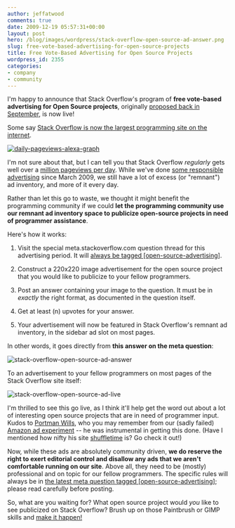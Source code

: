 ```yaml
---
author: jeffatwood
comments: true
date: 2009-12-19 05:57:31+00:00
layout: post
hero: /blog/images/wordpress/stack-overflow-open-source-ad-answer.png
slug: free-vote-based-advertising-for-open-source-projects
title: Free Vote-Based Advertising for Open Source Projects
wordpress_id: 2355
categories:
- company
- community
---
```



I'm happy to announce that Stack Overflow's program of **free vote-based advertising for Open Source projects**, originally [proposed back in September](http://meta.stackoverflow.com/questions/23899/proposal-free-vote-based-advertising-for-open-source-projects), is now live!



Some say [Stack Overflow is now the largest programming site on the internet](http://joelonsoftware.com/items/2009/12/13.html).



[![daily-pageviews-alexa-graph](http://blog.stackoverflow.com/wp-content/uploads/daily-pageviews-alexa-graph.png)](http://www.alexa.com/siteinfo/stackoverflow.com)



I'm not sure about that, but I can tell you that Stack Overflow _regularly_ gets well over a [million pageviews per day](http://blog.stackoverflow.com/2009/09/one-million-pageviews/). While we've done [some responsible advertising](http://blog.stackoverflow.com/2009/03/responsible-advertising-feed-a-programmer/) since March 2009, we still have a lot of excess (or "remnant") ad inventory, and more of it every day.



Rather than let this go to waste, we thought it might benefit the programming community if we could **let the programming community use our remnant ad inventory space to publicize open-source projects in need of programmer assistance**.



Here's how it works:







  1. Visit the special meta.stackoverflow.com question thread for this advertising period. It will [always be tagged [open-source-advertising]](http://meta.stackoverflow.com/questions/tagged/open-source-advertising).

  2. Construct a 220x220 image advertisement for the open source project that you would like to publicize to your fellow programmers.

  3. Post an answer containing your image to the question. It must be in _exactly_ the right format, as documented in the question itself.

  4. Get at least (n) upvotes for your answer.

  5. Your advertisement will now be featured in Stack Overflow's remnant ad inventory, in the sidebar ad slot on most pages.




In other words, it goes directly from **this answer on the meta question**:



![stack-overflow-open-source-ad-answer](/blog/images/wordpress/stack-overflow-open-source-ad-answer.png)



To an advertisement to your fellow programmers on most pages of the Stack Overflow site itself:



![stack-overflow-open-source-ad-live](/blog/images/wordpress/stack-overflow-open-source-ad-live.png)



I'm thrilled to see this go live, as I think it'll help get the word out about a lot of interesting open source projects that are in need of programmer input. Kudos to [Portman Wills](http://portmanwills.com/), who you may remember from our (sadly failed) [Amazon ad experiment](http://blog.stackoverflow.com/2009/11/our-amazon-advertising-experiment/) -- he was instrumental in getting this done. (Have I mentioned how nifty his site [shuffletime](http://shuffletime.com/c/codinghorror) is? Go check it out!)



Now, while these ads are absolutely community driven, **we do reserve the right to exert editorial control and disallow any ads that we aren't comfortable running on our site**. Above all, they need to be (mostly) professional and on topic for our fellow programmers. The specific rules will always be in [the latest meta question tagged [open-source-advertising]](http://meta.stackoverflow.com/questions/tagged/open-source-advertising); please read carefully before posting.



So, what are you waiting for? What open source project would _you_ like to see publicized on Stack Overflow? Brush up on those Paintbrush or GIMP skills and [make it happen!](http://meta.stackoverflow.com/questions/tagged/open-source-advertising)

